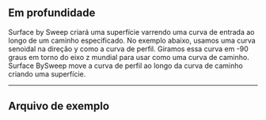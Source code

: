 ## Em profundidade
Surface by Sweep criará uma superfície varrendo uma curva de entrada ao longo de um caminho especificado. No exemplo abaixo, usamos uma curva senoidal na direção y como a curva de perfil. Giramos essa curva em -90 graus em torno do eixo z mundial para usar como uma curva de caminho. Surface BySweep move a curva de perfil ao longo da curva de caminho criando uma superfície.
___
## Arquivo de exemplo



